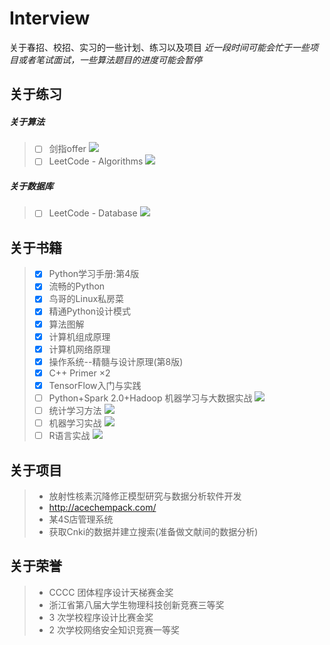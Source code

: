 # Interview
关于春招、校招、实习的一些计划、练习以及项目
*近一段时间可能会忙于一些项目或者笔试面试，一些算法题目的进度可能会暂停*

## 关于练习
##### 关于算法
> - [ ] 剑指offer ![](http://progressed.io/bar/47)
> - [ ] LeetCode - Algorithms    ![](http://progressed.io/bar/58)

##### 关于数据库
> - [ ] LeetCode - Database ![](http://progressed.io/bar/0)

## 关于书籍

> - [x] Python学习手册:第4版 
> - [x] 流畅的Python
> - [x] 鸟哥的Linux私房菜 
> - [x] 精通Python设计模式
> - [x] 算法图解
> - [x] 计算机组成原理
> - [x] 计算机网络原理
> - [x] 操作系统--精髓与设计原理(第8版)
> - [x] C++ Primer  ×2
> - [x] TensorFlow入门与实践 
> - [ ] Python+Spark 2.0+Hadoop 机器学习与大数据实战 ![](http://progressed.io/bar/43)
> - [ ] 统计学习方法 ![](http://progressed.io/bar/3)
> - [ ] 机器学习实战 ![](http://progressed.io/bar/0)
> - [ ] R语言实战 ![](http://progressed.io/bar/0)

## 关于项目
> - 放射性核素沉降修正模型研究与数据分析软件开发
> - http://acechempack.com/
> - 某4S店管理系统
> - 获取Cnki的数据并建立搜索(准备做文献间的数据分析)

## 关于荣誉
> - CCCC 团体程序设计天梯赛金奖
> - 浙江省第八届大学生物理科技创新竞赛三等奖
> - 3 次学校程序设计比赛金奖
> - 2 次学校网络安全知识竞赛一等奖



